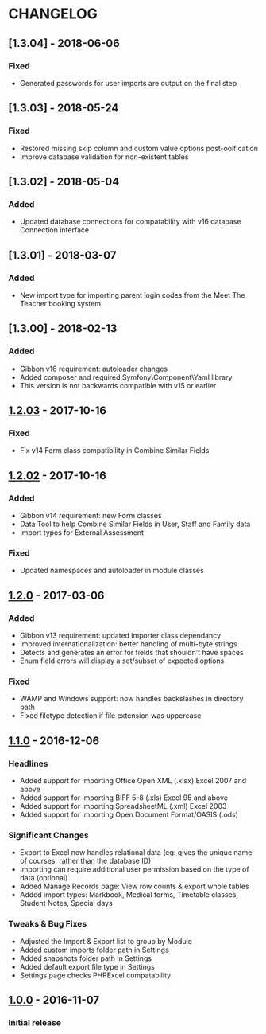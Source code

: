 CHANGELOG
=========

## [1.3.04] - 2018-06-06
### Fixed
- Generated passwords for user imports are output on the final step

## [1.3.03] - 2018-05-24
### Fixed
- Restored missing skip column and custom value options post-ooification
- Improve database validation for non-existent tables

## [1.3.02] - 2018-05-04
### Added
- Updated database connections for compatability with v16 database Connection interface

## [1.3.01] - 2018-03-07
### Added
- New import type for importing parent login codes from the Meet The Teacher booking system

## [1.3.00] - 2018-02-13
### Added
- Gibbon v16 requirement: autoloader changes
- Added composer and required Symfony\Component\Yaml library
- This version is not backwards compatible with v15 or earlier

## [1.2.03] - 2017-10-16
### Fixed
- Fix v14 Form class compatibility in Combine Similar Fields

## [1.2.02] - 2017-10-16
### Added
- Gibbon v14 requirement: new Form classes
- Data Tool to help Combine Similar Fields in User, Staff and Family data
- Import types for External Assessment
### Fixed
- Updated namespaces and autoloader in module classes

## [1.2.0] - 2017-03-06
### Added
- Gibbon v13 requirement: updated importer class dependancy
- Improved internationalization: better handling of multi-byte strings
- Detects and generates an error for fields that shouldn't have spaces
- Enum field errors will display a set/subset of expected options
### Fixed
- WAMP and Windows support: now handles backslashes in directory path
- Fixed filetype detection if file extension was uppercase

## [1.1.0] - 2016-12-06
### Headlines
- Added support for importing Office Open XML (.xlsx) Excel 2007 and above
- Added support for importing BIFF 5-8 (.xls) Excel 95 and above
- Added support for importing SpreadsheetML (.xml) Excel 2003
- Added support for importing Open Document Format/OASIS (.ods)
### Significant Changes
- Export to Excel now handles relational data (eg: gives the unique name of courses, rather than the database ID)
- Importing can require additional user permission based on the type of data (optional)
- Added Manage Records page: View row counts & export whole tables
- Added import types: Markbook, Medical forms, Timetable classes, Student Notes, Special days
### Tweaks & Bug Fixes
- Adjusted the Import & Export list to group by Module
- Added custom imports folder path in Settings
- Added snapshots folder path in Settings
- Added default export file type in Settings
- Settings page checks PHPExcel compatability

## [1.0.0] - 2016-11-07
### Initial release

[Unreleased]: https://github.com/SKuipers/module-dataAdmin/compare/v1.2.03...HEAD
[1.2.03]: https://github.com/SKuipers/module-dataAdmin/compare/v1.2.02...v1.2.03
[1.2.02]: https://github.com/SKuipers/module-dataAdmin/compare/v1.2...v1.2.02
[1.2.0]: https://github.com/SKuipers/module-dataAdmin/compare/v1.1...v1.2
[1.1.0]: https://github.com/SKuipers/module-dataAdmin/compare/v1.0...v1.1
[1.0.0]: https://github.com/SKuipers/module-dataAdmin/releases/tag/v1.0
